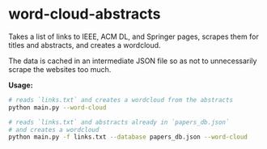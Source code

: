 # word-cloud-abstracts

Takes a list of links to IEEE, ACM DL, and Springer pages, scrapes them for titles and abstracts, and creates a wordcloud.

The data is cached in an intermediate JSON file so as not to unnecessarily scrape the websites too much.

__Usage:__

```sh
# reads `links.txt` and creates a wordcloud from the abstracts
python main.py --word-cloud

# reads `links.txt` and abstracts already in `papers_db.json`
# and creates a wordcloud
python main.py -f links.txt --database papers_db.json --word-cloud
```

